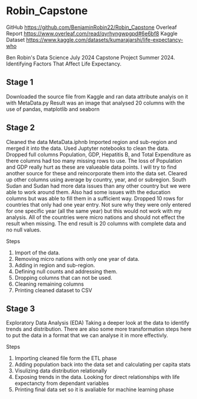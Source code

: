 # Robin_Capstone
GitHub https://github.com/BenjaminRobin22/Robin_Capstone
Overleaf Report https://www.overleaf.com/read/qyrhyngwpgpd#6e6bf8
Kaggle Dataset https://www.kaggle.com/datasets/kumarajarshi/life-expectancy-who

Ben Robin's Data Science July 2024 Capstone Project Summer 2024. Identifying Factors That Affect Life Expectancy.

## Stage 1 
Downloaded the source file from Kaggle and ran data attribute analyis on it with MetaData.py
Result was an image that analysed 20 columns with the use of pandas, matplotlib and  seaborn

## Stage 2 
Cleaned the data  MetaData.iphnb
Imported region and sub-region and merged it into the data. Used Juptyter notebooks to clean the data. 
Dropped full columns Population, GDP, Hepatitis B, and Total Expenditure as there columns had too many missing rows to use. The loss of Population and GDP really hurt as these are valueable data points. I will try to find another source for these and reincorporate them into the data set.
Cleared up other columns using average by country, year, and or subregion. 
South Sudan and Sudan had more data issues than any other country but we were able to work around them. 
Also had some issues with the education columns but was able to fill them in a sufficient way. 
Dropped 10 rows for countries that only had one year entry. Not sure why they were only entered for one specific year (all the same year) but this would not work with my analysis. All of the countries were micro nations and should not effect the result when missing. 
The end result is 20 columns with complete data and no null values. 

Steps
1. Import of the data. 
2. Removing micro nations with only one year of data.
3. Adding in region and sub-region.
4. Defining null counts and addressing them.
5. Dropping columns that can not be used. 
6. Cleaning remaining columns
7. Printing cleaned dataset to CSV  

## Stage 3 
Exploratory Data Analysis (EDA) 
Taking a deeper look at the data to identify trends and distribution. There are also some more transformation steps here to put the data in a format that we can analyse it in more effectivly. 

Steps
1. Importing cleaned file form the ETL phase
2. Adding population back into the data set and calculating per capita stats
3. Visulizing data distribution relationally
4. Exposing trends in the data. Looking for direct relationships with life expectancty from dependant variables
5. Printing final data set so it is avaliable for machine learning phase